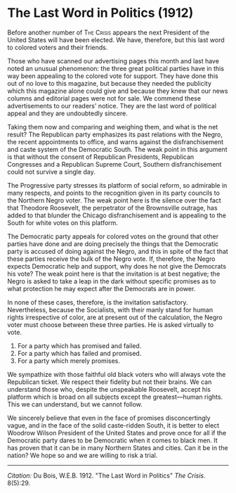 # The Last Word in Politics (1912)

Before another number of <span style="font-variant:small-caps;">The Crisis</span> appears the next President of the United States will have been elected. We have, therefore, but this last word to colored voters and their friends.

Those who have scanned our advertising pages this month and last have noted an unusual phenomenon: the three great political parties have in this way been appealing to the colored vote for support. They have done this out of no love to this magazine, but because they needed the publicity which this magazine alone could give and because they knew that our news columns and editorial pages were not for sale. We commend these advertisements to our readers' notice. They are the last word of political appeal and they are undoubtedly sincere. 

Taking them now and comparing and weighing them, and what is the net result? The Republican party emphasizes its past relations with the Negro, the recent appointments to office, and warns against the disfranchisement and caste system of the Democratic South. The weak point in this argument is that without the consent of Republican Presidents, Republican Congresses and a Republican Supreme Court, Southern disfranchisement could not survive a single day.

The Progressive party stresses its platform of social reform, so admirable in many respects, and points to the recognition given in its party councils to the Northern Negro voter. The weak point here is the silence over the fact that Theodore Roosevelt, the perpetrator of the Brownsville outrage, has added to that blunder the Chicago disfranchisement and is appealing to the South for white votes on this platform.

The Democratic party appeals for colored votes on the ground that other parties have done and are doing precisely the things that the Democratic party is accused of doing against the Negro, and this in spite of the fact that these parties receive the bulk of the Negro vote. If, therefore, the Negro expects Democratic help and support, why does he not give the Democrats his vote? The weak point here is that the invitation is at best negative; the Negro is asked to take a leap in the dark without specific promises as to what protection he may expect after the Democrats are in power.

In none of these cases, therefore, is the invitation satisfactory. Nevertheless, because the Socialists, with their manly stand for human rights irrespective of color, are at present out of the calculation, the Negro voter must choose between these three parties. He is asked virtually to vote.

1. For a party which has promised and failed.
2. For a party which has failed and promised.
3. For a party which merely promises.

We sympathize with those faithful old black voters who will always vote the Republican ticket. We respect their fidelity but not their brains. We can understand those who, despite the unspeakable Roosevelt, accept his platform which is broad on all subjects except the greatest—human rights. This we can understand, but we cannot follow.

We sincerely believe that even in the face of promises disconcertingly vague, and in the face of the solid caste-ridden South, it is better to elect Woodrow Wilson President of the United States and prove once for all if the Democratic party dares to be Democratic when it comes to black men. It has proven that it can be in many Northern States and cities. Can it be in the nation? We hope so and we are willing to risk a trial.

____________________
*Citation:* Du Bois, W.E.B. 1912. "The Last Word in Politics" *The Crisis*. 8(5):29.
